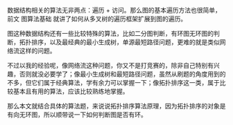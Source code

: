 数据结构相关的算法无非两点：遍历 + 访问。那么图的基本遍历方法也很简单，前文 图算法基础 就讲了如何从多叉树的遍历框架扩展到图的遍历。

图这种数据结构还有一些比较特殊的算法，比如二分图判断，有环图无环图的判断，拓扑排序，以及最经典的最小生成树，单源最短路径问题，更难的就是类似网络流这样的问题。

不过以我的经验呢，像网络流这种问题，你又不是打竞赛的，除非自己特别有兴趣，否则就没必要学了；像最小生成树和最短路径问题，虽然从刷题的角度用到的不多，但它们属于经典算法，学有余力可以掌握一下；像拓扑排序这一类，属于比较基本且有用的算法，应该比较熟练地掌握。

那么本文就结合具体的算法题，来说说拓扑排序算法原理，因为拓扑排序的对象是有向无环图，所以顺带说一下如何判断图是否有环。
